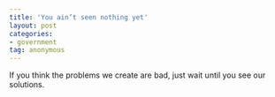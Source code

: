 ```yaml
---
title: 'You ain’t seen nothing yet'
layout: post
categories:
- government
tag: anonymous
---
```


If you think the problems we create are bad, just wait until you see our solutions.